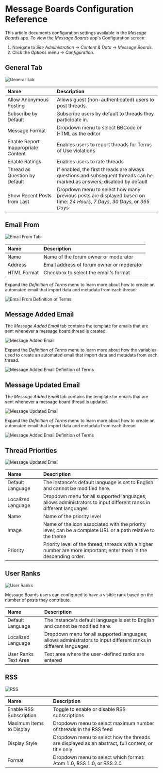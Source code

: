 # Message Boards Configuration Reference

This article documents configuration settings available in the _Message Boards_ app. To view the _Message Boards_ app's Configuration screen:

1. Navigate to _Site Administration_ &rarr; _Content & Data_ &rarr; _Message Boards_.
1. Click the _Options_ menu &rarr; _Configuration_.

## General Tab

![General Tab](./message-boards-configuration-reference/images/01.png)

| Name | Description |
| :--- | :--- |
| Allow Anonymous Posting | Allows guest (non-authenticated) users to post threads. |
| Subscribe by Default | Subscribe users by default to threads they participate in. |
| Message Format | Dropdown menu to select BBCode or HTML as the editor |
| Enable Report Inappropriate Content | Enables users to report threads for Terms of Use <!-- It'd be nice if we made a link to an article on how to define the ToS for a site here --> violations |
| Enable Ratings | Enables users to rate threads |
| Thread as Question by Default | If enabled, the first threads are always questions and subsequent threads can be marked as answers; disabled by default |
| Show Recent Posts from Last | Dropdown menu to select how many previous posts are displayed based on time: _24 Hours_, _7 Days_, _30 Days_, or _365 Days_ |

## Email From

![Email From Tab](./message-boards-configuration-reference/images/02.png)

| Name | Description |
| :--- | :--- |
| Name | Name of the forum owner or moderator |
| Address | Email address of forum owner or moderator |
| HTML Format | Checkbox to select the email's format |

Expand the _Definition of Terms_ menu to learn more about how to create an automated email that import data and metadata from each thread:

![Email From Definition of Terms](./message-boards-configuration-reference/images/08.png)

## Message Added Email

The _Message Added Email_ tab contains the template for emails that are sent whenever a message board thread is created.

![Message Added Email](./message-boards-configuration-reference/images/03.png)

Expand the _Definition of Terms_ menu to learn more about how the variables used to create an automated email that import data and metadata from each thread.

![Message Added Email Definition of Terms](./message-boards-configuration-reference/images/09.png)

## Message Updated Email

The _Message Added Email_ tab contains the template for emails that are sent whenever a message board thread is updated.

![Message Updated Email](./message-boards-configuration-reference/images/04.png)

Expand the _Definition of Terms_ menu to learn more about how to create an automated email that import data and metadata from each thread

![Message Added Email Definition of Terms](./message-boards-configuration-reference/images/09.png)

## Thread Priorities

![Message Updated Email](./message-boards-configuration-reference/images/05.png)

| Name | Description |
| :--- | :--- |
| Default Language | The instance's default language is set to English and cannot be modified here. |
| Localized Language | Dropdown menu for all supported languages; allows administrators to input different ranks in different languages. |
| Name | Name of the priority level |
| Image | Name of the icon associated with the priority level; can be a complete URL or a path relative to the theme  |
| Priority | Priority level of the thread; threads with a higher number are more important; enter them in the descending order. |

## User Ranks

![User Ranks](./message-boards-configuration-reference/images/06.png)

Message Boards users can configured to have a visible rank based on the number of posts they contribute.

| Name | Description |
| :--- | :--- |
| Default Language | The instance's default language is set to English and cannot be modified here. |
| Localized Language | Dropdown menu for all supported languages; allows administrators to input different ranks in different languages. |
| User Ranks Text Area | Text area where the user-defined ranks are entered |

## RSS

![RSS](./message-boards-configuration-reference/images/07.png)

| Name | Description |
| :--- | :--- |
| Enable RSS Subscription | Toggle to enable or disable RSS subscriptions |
| Maximum Items to Display | Dropdown menu to select maximum number of threads in the RSS feed |
| Display Style | Dropdown menu to select how the threads are displayed as an abstract, full content, or title only |
| Format | Dropdown menu to select which format: Atom 1.0, RSS 1.0, or RSS 2.0 |
